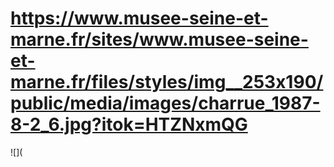 # https://www.musee-seine-et-marne.fr/sites/www.musee-seine-et-marne.fr/files/styles/img__253x190/public/media/images/charrue_1987-8-2_6.jpg?itok=HTZNxmQG

![](
